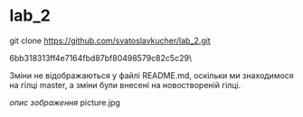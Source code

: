 # lab_2

git clone https://github.com/svatoslavkucher/lab_2.git

6bb318313ff4e7164fbd87bf80498579c82c5c29\

Зміни не відображаються у файлі README.md, оскільки ми знаходимося на гілці master, а зміни були внесені на новоствореній гілці. 


*опис зображення* picture.jpg
